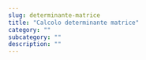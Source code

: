 ```yaml
---
slug: determinante-matrice
title: "Calcolo determinante matrice"
category: ""
subcategory: ""
description: ""
---
```


